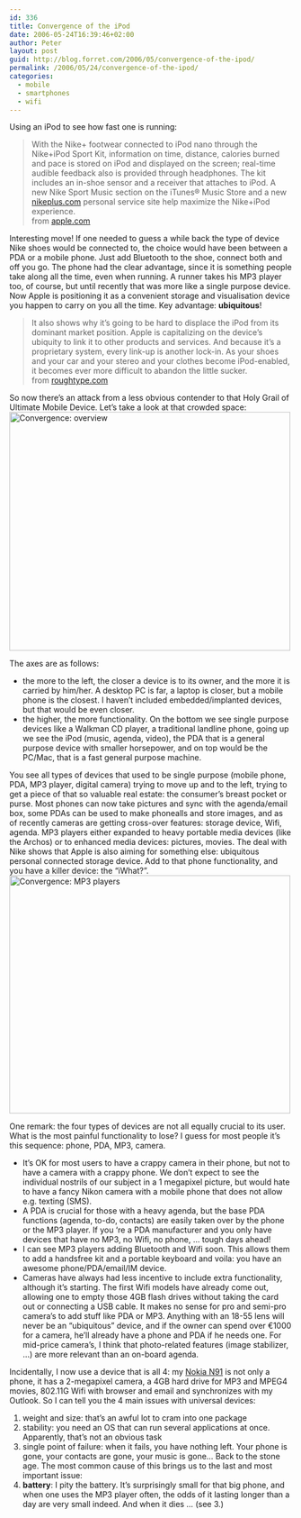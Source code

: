 ```yaml
---
id: 336
title: Convergence of the iPod
date: 2006-05-24T16:39:46+02:00
author: Peter
layout: post
guid: http://blog.forret.com/2006/05/convergence-of-the-ipod/
permalink: /2006/05/24/convergence-of-the-ipod/
categories:
  - mobile
  - smartphones
  - wifi
---
```

Using an iPod to see how fast one is running:

> With the Nike+ footwear connected to iPod nano through the Nike+iPod Sport Kit, information on time, distance, calories burned and pace is stored on iPod and displayed on the screen; real-time audible feedback also is provided through headphones. The kit includes an in-shoe sensor and a receiver that attaches to iPod. A new Nike Sport Music section on the iTunes® Music Store and a new [nikeplus.com](http://www.nikeplus.com/) personal service site help maximize the Nike+iPod experience.  
> from [apple.com](http://www.apple.com/pr/library/2006/may/23nike.html)

Interesting move! If one needed to guess a while back the type of device Nike shoes would be connected to, the choice would have been between a PDA or a mobile phone. Just add Bluetooth to the shoe, connect both and off you go. The phone had the clear advantage, since it is something people take along all the time, even when running. A runner takes his MP3 player too, of course, but until recently that was more like a single purpose device. Now Apple is positioning it as a convenient storage and visualisation device you happen to carry on you all the time. Key advantage: **ubiquitous**!

> It also shows why it&#8217;s going to be hard to displace the iPod from its dominant market position. Apple is capitalizing on the device&#8217;s ubiquity to link it to other products and services. And because it&#8217;s a proprietary system, every link-up is another lock-in. As your shoes and your car and your stereo and your clothes become iPod-enabled, it becomes ever more difficult to abandon the little sucker.  
> from [roughtype.com](http://www.roughtype.com/archives/2006/05/maxwell_smart_2.php)

So now there&#8217;s an attack from a less obvious contender to that Holy Grail of Ultimate Mobile Device. Let&#8217;s take a look at that crowded space:  
[<img loading="lazy" src="http://static.flickr.com/50/152500052_4d55f452b4.jpg" width="500" height="424" alt="Convergence: overview" />](http://www.flickr.com/photos/pforret/152500052/ "Photo Sharing")  
<!--more-->

  
The axes are as follows: 

  * the more to the left, the closer a device is to its owner, and the more it is carried by him/her. A desktop PC is far, a laptop is closer, but a mobile phone is the closest. I haven&#8217;t included embedded/implanted devices, but that would be even closer. 
  * the higher, the more functionality. On the bottom we see single purpose devices like a Walkman CD player, a traditional landline phone, going up we see the iPod (music, agenda, video), the PDA that is a general purpose device with smaller horsepower, and on top would be the PC/Mac, that is a fast general purpose machine.

You see all types of devices that used to be single purpose (mobile phone, PDA, MP3 player, digital camera) trying to move up and to the left, trying to get a piece of that so valuable real estate: the consumer&#8217;s breast pocket or purse. Most phones can now take pictures and sync with the agenda/email box, some PDAs can be used to make phonealls and store images, and as of recently cameras are getting cross-over features: storage device, Wifi, agenda. MP3 players either expanded to heavy portable media devices (like the Archos) or to enhanced media devices: pictures, movies. The deal with Nike shows that Apple is also aiming for something else: ubiquitous personal connected storage device. Add to that phone functionality, and you have a killer device: the &#8220;iWhat?&#8221;.  
[<img loading="lazy" src="http://static.flickr.com/52/152500055_f3282ca990.jpg" width="500" height="423" alt="Convergence: MP3 players" />](http://www.flickr.com/photos/pforret/152500055/ "Photo Sharing")

One remark: the four types of devices are not all equally crucial to its user. What is the most painful functionality to lose? I guess for most people it&#8217;s this sequence: phone, PDA, MP3, camera. 

  * It&#8217;s OK for most users to have a crappy camera in their phone, but not to have a camera with a crappy phone. We don&#8217;t expect to see the individual nostrils of our subject in a 1 megapixel picture, but would hate to have a fancy Nikon camera with a mobile phone that does not allow e.g. texting (SMS).
  * A PDA is crucial for those with a heavy agenda, but the base PDA functions (agenda, to-do, contacts) are easily taken over by the phone or the MP3 player. If you &#8216;re a PDA manufacturer and you only have devices that have no MP3, no Wifi, no phone, &#8230; tough days ahead!
  * I can see MP3 players adding Bluetooth and Wifi soon. This allows them to add a handsfree kit and a portable keyboard and voila: you have an awesome phone/PDA/email/IM device.
  * Cameras have always had less incentive to include extra functionality, although it&#8217;s starting. The first Wifi models have already come out, allowing one to empty those 4GB flash drives without taking the card out or connecting a USB cable. It makes no sense for pro and semi-pro camera&#8217;s to add stuff like PDA or MP3. Anything with an 18-55 lens will never be an &#8220;ubiquitous&#8221; device, and if the owner can spend over &euro;1000 for a camera, he&#8217;ll already have a phone and PDA if he needs one. For mid-price camera&#8217;s, I think that photo-related features (image stabilizer, &#8230;) are more relevant than an on-board agenda.

Incidentally, I now use a device that is all 4: my [Nokia N91](http://blog.forret.com/2006/04/nokia-n91-first-impressions/) is not only a phone, it has a 2-megapixel camera, a 4GB hard drive for MP3 and MPEG4 movies, 802.11G Wifi with browser and email and synchronizes with my Outlook. So I can tell you the 4 main issues with universal devices:

  1. weight and size: that&#8217;s an awful lot to cram into one package
  2. stability: you need an OS that can run several applications at once. Apparently, that&#8217;s not an obvious task
  3. single point of failure: when it fails, you have nothing left. Your phone is gone, your contacts are gone, your music is gone&#8230; Back to the stone age. The most common cause of this brings us to the last and most important issue:
  4. **battery**: I pity the battery. It&#8217;s surprisingly small for that big phone, and when one uses the MP3 player often, the odds of it lasting longer than a day are very small indeed. And when it dies &#8230; (see 3.)